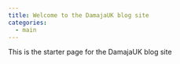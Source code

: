 ```yaml
---
title: Welcome to the DamajaUK blog site
categories:
  - main
---
```


This is the starter page for the DamajaUK blog site
